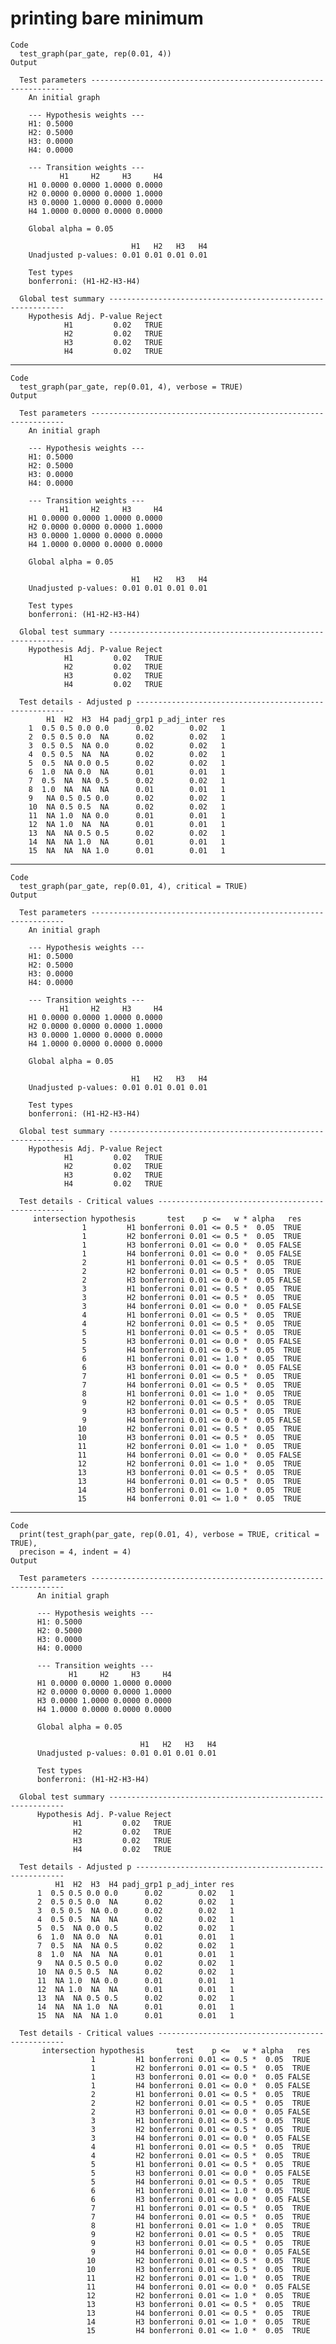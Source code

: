 # printing bare minimum

    Code
      test_graph(par_gate, rep(0.01, 4))
    Output
      
      Test parameters ----------------------------------------------------------------
        An initial graph
        
        --- Hypothesis weights ---
        H1: 0.5000
        H2: 0.5000
        H3: 0.0000
        H4: 0.0000
        
        --- Transition weights ---
               H1     H2     H3     H4
        H1 0.0000 0.0000 1.0000 0.0000
        H2 0.0000 0.0000 0.0000 1.0000
        H3 0.0000 1.0000 0.0000 0.0000
        H4 1.0000 0.0000 0.0000 0.0000
      
        Global alpha = 0.05
      
                               H1   H2   H3   H4
        Unadjusted p-values: 0.01 0.01 0.01 0.01
      
        Test types
        bonferroni: (H1-H2-H3-H4)
      
      Global test summary ------------------------------------------------------------
        Hypothesis Adj. P-value Reject
                H1         0.02   TRUE
                H2         0.02   TRUE
                H3         0.02   TRUE
                H4         0.02   TRUE

---

    Code
      test_graph(par_gate, rep(0.01, 4), verbose = TRUE)
    Output
      
      Test parameters ----------------------------------------------------------------
        An initial graph
        
        --- Hypothesis weights ---
        H1: 0.5000
        H2: 0.5000
        H3: 0.0000
        H4: 0.0000
        
        --- Transition weights ---
               H1     H2     H3     H4
        H1 0.0000 0.0000 1.0000 0.0000
        H2 0.0000 0.0000 0.0000 1.0000
        H3 0.0000 1.0000 0.0000 0.0000
        H4 1.0000 0.0000 0.0000 0.0000
      
        Global alpha = 0.05
      
                               H1   H2   H3   H4
        Unadjusted p-values: 0.01 0.01 0.01 0.01
      
        Test types
        bonferroni: (H1-H2-H3-H4)
      
      Global test summary ------------------------------------------------------------
        Hypothesis Adj. P-value Reject
                H1         0.02   TRUE
                H2         0.02   TRUE
                H3         0.02   TRUE
                H4         0.02   TRUE
      
      Test details - Adjusted p ------------------------------------------------------
            H1  H2  H3  H4 padj_grp1 p_adj_inter res
        1  0.5 0.5 0.0 0.0      0.02        0.02   1
        2  0.5 0.5 0.0  NA      0.02        0.02   1
        3  0.5 0.5  NA 0.0      0.02        0.02   1
        4  0.5 0.5  NA  NA      0.02        0.02   1
        5  0.5  NA 0.0 0.5      0.02        0.02   1
        6  1.0  NA 0.0  NA      0.01        0.01   1
        7  0.5  NA  NA 0.5      0.02        0.02   1
        8  1.0  NA  NA  NA      0.01        0.01   1
        9   NA 0.5 0.5 0.0      0.02        0.02   1
        10  NA 0.5 0.5  NA      0.02        0.02   1
        11  NA 1.0  NA 0.0      0.01        0.01   1
        12  NA 1.0  NA  NA      0.01        0.01   1
        13  NA  NA 0.5 0.5      0.02        0.02   1
        14  NA  NA 1.0  NA      0.01        0.01   1
        15  NA  NA  NA 1.0      0.01        0.01   1

---

    Code
      test_graph(par_gate, rep(0.01, 4), critical = TRUE)
    Output
      
      Test parameters ----------------------------------------------------------------
        An initial graph
        
        --- Hypothesis weights ---
        H1: 0.5000
        H2: 0.5000
        H3: 0.0000
        H4: 0.0000
        
        --- Transition weights ---
               H1     H2     H3     H4
        H1 0.0000 0.0000 1.0000 0.0000
        H2 0.0000 0.0000 0.0000 1.0000
        H3 0.0000 1.0000 0.0000 0.0000
        H4 1.0000 0.0000 0.0000 0.0000
      
        Global alpha = 0.05
      
                               H1   H2   H3   H4
        Unadjusted p-values: 0.01 0.01 0.01 0.01
      
        Test types
        bonferroni: (H1-H2-H3-H4)
      
      Global test summary ------------------------------------------------------------
        Hypothesis Adj. P-value Reject
                H1         0.02   TRUE
                H2         0.02   TRUE
                H3         0.02   TRUE
                H4         0.02   TRUE
      
      Test details - Critical values -------------------------------------------------
         intersection hypothesis       test    p <=   w * alpha   res
                    1         H1 bonferroni 0.01 <= 0.5 *  0.05  TRUE
                    1         H2 bonferroni 0.01 <= 0.5 *  0.05  TRUE
                    1         H3 bonferroni 0.01 <= 0.0 *  0.05 FALSE
                    1         H4 bonferroni 0.01 <= 0.0 *  0.05 FALSE
                    2         H1 bonferroni 0.01 <= 0.5 *  0.05  TRUE
                    2         H2 bonferroni 0.01 <= 0.5 *  0.05  TRUE
                    2         H3 bonferroni 0.01 <= 0.0 *  0.05 FALSE
                    3         H1 bonferroni 0.01 <= 0.5 *  0.05  TRUE
                    3         H2 bonferroni 0.01 <= 0.5 *  0.05  TRUE
                    3         H4 bonferroni 0.01 <= 0.0 *  0.05 FALSE
                    4         H1 bonferroni 0.01 <= 0.5 *  0.05  TRUE
                    4         H2 bonferroni 0.01 <= 0.5 *  0.05  TRUE
                    5         H1 bonferroni 0.01 <= 0.5 *  0.05  TRUE
                    5         H3 bonferroni 0.01 <= 0.0 *  0.05 FALSE
                    5         H4 bonferroni 0.01 <= 0.5 *  0.05  TRUE
                    6         H1 bonferroni 0.01 <= 1.0 *  0.05  TRUE
                    6         H3 bonferroni 0.01 <= 0.0 *  0.05 FALSE
                    7         H1 bonferroni 0.01 <= 0.5 *  0.05  TRUE
                    7         H4 bonferroni 0.01 <= 0.5 *  0.05  TRUE
                    8         H1 bonferroni 0.01 <= 1.0 *  0.05  TRUE
                    9         H2 bonferroni 0.01 <= 0.5 *  0.05  TRUE
                    9         H3 bonferroni 0.01 <= 0.5 *  0.05  TRUE
                    9         H4 bonferroni 0.01 <= 0.0 *  0.05 FALSE
                   10         H2 bonferroni 0.01 <= 0.5 *  0.05  TRUE
                   10         H3 bonferroni 0.01 <= 0.5 *  0.05  TRUE
                   11         H2 bonferroni 0.01 <= 1.0 *  0.05  TRUE
                   11         H4 bonferroni 0.01 <= 0.0 *  0.05 FALSE
                   12         H2 bonferroni 0.01 <= 1.0 *  0.05  TRUE
                   13         H3 bonferroni 0.01 <= 0.5 *  0.05  TRUE
                   13         H4 bonferroni 0.01 <= 0.5 *  0.05  TRUE
                   14         H3 bonferroni 0.01 <= 1.0 *  0.05  TRUE
                   15         H4 bonferroni 0.01 <= 1.0 *  0.05  TRUE

---

    Code
      print(test_graph(par_gate, rep(0.01, 4), verbose = TRUE, critical = TRUE),
      precison = 4, indent = 4)
    Output
      
      Test parameters ----------------------------------------------------------------
          An initial graph
          
          --- Hypothesis weights ---
          H1: 0.5000
          H2: 0.5000
          H3: 0.0000
          H4: 0.0000
          
          --- Transition weights ---
                 H1     H2     H3     H4
          H1 0.0000 0.0000 1.0000 0.0000
          H2 0.0000 0.0000 0.0000 1.0000
          H3 0.0000 1.0000 0.0000 0.0000
          H4 1.0000 0.0000 0.0000 0.0000
      
          Global alpha = 0.05
      
                                 H1   H2   H3   H4
          Unadjusted p-values: 0.01 0.01 0.01 0.01
      
          Test types
          bonferroni: (H1-H2-H3-H4)
      
      Global test summary ------------------------------------------------------------
          Hypothesis Adj. P-value Reject
                  H1         0.02   TRUE
                  H2         0.02   TRUE
                  H3         0.02   TRUE
                  H4         0.02   TRUE
      
      Test details - Adjusted p ------------------------------------------------------
              H1  H2  H3  H4 padj_grp1 p_adj_inter res
          1  0.5 0.5 0.0 0.0      0.02        0.02   1
          2  0.5 0.5 0.0  NA      0.02        0.02   1
          3  0.5 0.5  NA 0.0      0.02        0.02   1
          4  0.5 0.5  NA  NA      0.02        0.02   1
          5  0.5  NA 0.0 0.5      0.02        0.02   1
          6  1.0  NA 0.0  NA      0.01        0.01   1
          7  0.5  NA  NA 0.5      0.02        0.02   1
          8  1.0  NA  NA  NA      0.01        0.01   1
          9   NA 0.5 0.5 0.0      0.02        0.02   1
          10  NA 0.5 0.5  NA      0.02        0.02   1
          11  NA 1.0  NA 0.0      0.01        0.01   1
          12  NA 1.0  NA  NA      0.01        0.01   1
          13  NA  NA 0.5 0.5      0.02        0.02   1
          14  NA  NA 1.0  NA      0.01        0.01   1
          15  NA  NA  NA 1.0      0.01        0.01   1
      
      Test details - Critical values -------------------------------------------------
           intersection hypothesis       test    p <=   w * alpha   res
                      1         H1 bonferroni 0.01 <= 0.5 *  0.05  TRUE
                      1         H2 bonferroni 0.01 <= 0.5 *  0.05  TRUE
                      1         H3 bonferroni 0.01 <= 0.0 *  0.05 FALSE
                      1         H4 bonferroni 0.01 <= 0.0 *  0.05 FALSE
                      2         H1 bonferroni 0.01 <= 0.5 *  0.05  TRUE
                      2         H2 bonferroni 0.01 <= 0.5 *  0.05  TRUE
                      2         H3 bonferroni 0.01 <= 0.0 *  0.05 FALSE
                      3         H1 bonferroni 0.01 <= 0.5 *  0.05  TRUE
                      3         H2 bonferroni 0.01 <= 0.5 *  0.05  TRUE
                      3         H4 bonferroni 0.01 <= 0.0 *  0.05 FALSE
                      4         H1 bonferroni 0.01 <= 0.5 *  0.05  TRUE
                      4         H2 bonferroni 0.01 <= 0.5 *  0.05  TRUE
                      5         H1 bonferroni 0.01 <= 0.5 *  0.05  TRUE
                      5         H3 bonferroni 0.01 <= 0.0 *  0.05 FALSE
                      5         H4 bonferroni 0.01 <= 0.5 *  0.05  TRUE
                      6         H1 bonferroni 0.01 <= 1.0 *  0.05  TRUE
                      6         H3 bonferroni 0.01 <= 0.0 *  0.05 FALSE
                      7         H1 bonferroni 0.01 <= 0.5 *  0.05  TRUE
                      7         H4 bonferroni 0.01 <= 0.5 *  0.05  TRUE
                      8         H1 bonferroni 0.01 <= 1.0 *  0.05  TRUE
                      9         H2 bonferroni 0.01 <= 0.5 *  0.05  TRUE
                      9         H3 bonferroni 0.01 <= 0.5 *  0.05  TRUE
                      9         H4 bonferroni 0.01 <= 0.0 *  0.05 FALSE
                     10         H2 bonferroni 0.01 <= 0.5 *  0.05  TRUE
                     10         H3 bonferroni 0.01 <= 0.5 *  0.05  TRUE
                     11         H2 bonferroni 0.01 <= 1.0 *  0.05  TRUE
                     11         H4 bonferroni 0.01 <= 0.0 *  0.05 FALSE
                     12         H2 bonferroni 0.01 <= 1.0 *  0.05  TRUE
                     13         H3 bonferroni 0.01 <= 0.5 *  0.05  TRUE
                     13         H4 bonferroni 0.01 <= 0.5 *  0.05  TRUE
                     14         H3 bonferroni 0.01 <= 1.0 *  0.05  TRUE
                     15         H4 bonferroni 0.01 <= 1.0 *  0.05  TRUE

